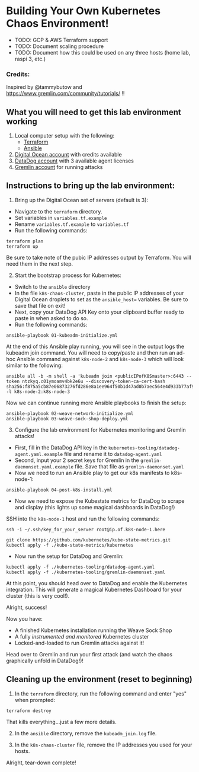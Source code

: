 # Building Your Own Kubernetes Chaos Environment!

* TODO: GCP & AWS Terraform support
* TODO: Document scaling procedure
* TODO: Document how this could be used on any three hosts (home lab, raspi 3, etc.)

### Credits:
Inspired by @tammybutow and https://www.gremlin.com/community/tutorials/ !!

## What you will need to get this lab environment working
1. Local computer setup with the following:
	* [Terraform](https://www.terraform.io/downloads.html)
	* [Ansible](https://docs.ansible.com/ansible/latest/installation_guide/intro_installation.html)
2. [Digital Ocean account](https://www.digitalocean.com/) with credits available
3. [DataDog account](https://www.datadoghq.com/) with 3 available agent licenses
4. [Gremlin account](https://www.gremlin.com/) for running attacks

## Instructions to bring up the lab environment:
1. Bring up the Digital Ocean set of servers (default is 3):
- Navigate to the `terraform` directory.
- Set variables in `variables.tf.example`
- Rename `variables.tf.example` to `variables.tf`
- Run the following commands:
```
terraform plan
terraform up
```
Be sure to take note of the pubic IP addresses output by Terraform. You will need them in the next step.

2. Start the bootstrap process for Kubernetes:
- Switch to the `ansible` directory
- In the file `k8s-chaos-cluster`, paste in the public IP addresses of your Digital Ocean droplets to set as the `ansible_host=` variables.  Be sure to save that file on exit!
- Next, copy your DataDog API Key onto your clipboard buffer ready to paste in when asked to do so.
- Run the following commands:
```
ansible-playbook 01-kubeadm-initialize.yml
```
At the end of this Ansible play running, you will see in the output logs the kubeadm join command.  You will need to copy/paste and then run an ad-hoc Ansible command against `k8s-node-2` and `k8s-node-3` which will look similar to the following:
```
ansible all -b -m shell -a 'kubeadm join <publicIPofK8Smaster>:6443 --token ntzkyq.c01ymoamv4bk2e6u --discovery-token-ca-cert-hash sha256:f875a5cb87e06873276fd286e8a1ee964f50b1d47ad0b7aec564e4d933b77af9' -l k8s-node-2:k8s-node-3
```

Now we can continue running more Ansible playbooks to finish the setup:
```
ansible-playbook 02-weave-network-initialize.yml
ansible-playbook 03-weave-sock-shop-deploy.yml
```

3. Configure the lab environment for Kubernetes monitoring and Gremlin attacks!
- First, fill in the DataDog API key in the `kubernetes-tooling/datadog-agent.yaml.example` file and rename it to `datadog-agent.yaml`
- Second, input your 2 secret keys for Gremlin in the `gremlin-daemonset.yaml.example` file. Save that file as `gremlin-daemonset.yaml`
- Now we need to run an Ansible play to get our k8s manifests to k8s-node-1:
```
ansible-playbook 04-post-k8s-install.yml
```
- Now we need to expose the Kubestate metrics for DataDog to scrape and display (this lights up some magical dashboards in DataDog!)  

SSH into the `k8s-node-1` host and run the following commands:
```
ssh -i ~/.ssh/key_for_your_server root@ip.of.k8s-node-1.here
```
```
git clone https://github.com/kubernetes/kube-state-metrics.git
kubectl apply -f ./kube-state-metrics/kubernetes
```
- Now run the setup for DataDog and Gremlin:
```
kubectl apply -f ./kubernetes-tooling/datadog-agent.yaml
kubectl apply -f ./kubernetes-tooling/gremlin-daemonset.yaml
```

At this point, you should head over to DataDog and enable the Kubernetes integration.  This will generate a magical Kubernetes Dashboard for your cluster (this is very cool!).

Alright, success!  

Now you have:
- A finished Kubernetes installation running the Weave Sock Shop
- A fully *instrumented and monitored* Kubernetes cluster
- Locked-and-loaded to run Gremlin attacks against it!

Head over to Gremlin and run your first attack (and watch the chaos graphically unfold in DataDog!)! 

## Cleaning up the environment (reset to beginning)
1. In the `terraform` directory, run the following command and enter "yes" when prompted:
```
terraform destroy
```
That kills everything...just a few more details.

2. In the `ansible` directory, remove the `kubeadm_join.log` file.

3. In the `k8s-chaos-cluster` file, remove the IP addresses you used for your hosts.

Alright, tear-down complete!
